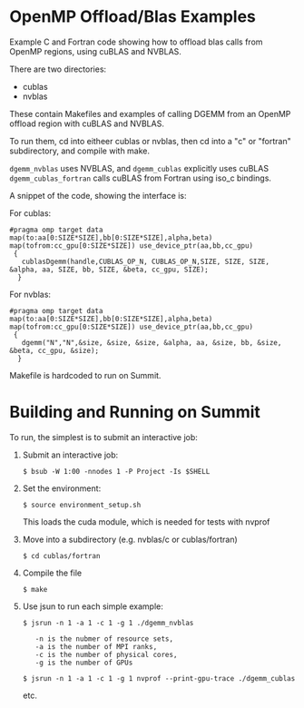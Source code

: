 # OpenMP Offload/Blas Examples
Example C and Fortran code showing how to offload blas calls from OpenMP regions,
using cuBLAS and NVBLAS.

There are two directories: 
 - cublas
 - nvblas

These contain Makefiles and examples of calling DGEMM from an OpenMP
offload region with cuBLAS and NVBLAS.

To run them, cd into eitheer cublas or nvblas, then cd into a "c" or "fortran" subdirectory,
and compile with make.

`dgemm_nvblas` uses NVBLAS, and `dgemm_cublas` explicitly uses cuBLAS
`dgemm_cublas_fortran` calls cuBLAS from Fortran using iso_c bindings.

A snippet of the code, showing the interface is:

For cublas:
```
#pragma omp target data map(to:aa[0:SIZE*SIZE],bb[0:SIZE*SIZE],alpha,beta) map(tofrom:cc_gpu[0:SIZE*SIZE]) use_device_ptr(aa,bb,cc_gpu)
 {
   cublasDgemm(handle,CUBLAS_OP_N, CUBLAS_OP_N,SIZE, SIZE, SIZE, &alpha, aa, SIZE, bb, SIZE, &beta, cc_gpu, SIZE);
  }
```

For nvblas:
```
#pragma omp target data map(to:aa[0:SIZE*SIZE],bb[0:SIZE*SIZE],alpha,beta) map(tofrom:cc_gpu[0:SIZE*SIZE]) use_device_ptr(aa,bb,cc_gpu)
 {
   dgemm("N","N",&size, &size, &size, &alpha, aa, &size, bb, &size, &beta, cc_gpu, &size);
  }
```

Makefile is hardcoded to run on Summit.

# Building and Running on Summit

 To run, the simplest is to submit an interactive job:

 1. Submit an interactive job:
    ```
    $ bsub -W 1:00 -nnodes 1 -P Project -Is $SHELL
    ```
 2. Set the environment:
    ```
    $ source environment_setup.sh
    ```
    This loads the cuda module, which is needed for tests
    with nvprof

 3. Move into a subdirectory (e.g. nvblas/c or cublas/fortran)
    ```
    $ cd cublas/fortran
    ``` 

 3. Compile the file
    ```
    $ make 
    ```

 4. Use jsun to run each simple example:
    ```
    $ jsrun -n 1 -a 1 -c 1 -g 1 ./dgemm_nvblas

       -n is the nubmer of resource sets,
       -a is the number of MPI ranks,
       -c is the number of physical cores,
       -g is the number of GPUs

    $ jsrun -n 1 -a 1 -c 1 -g 1 nvprof --print-gpu-trace ./dgemm_cublas
    ```
     etc.
